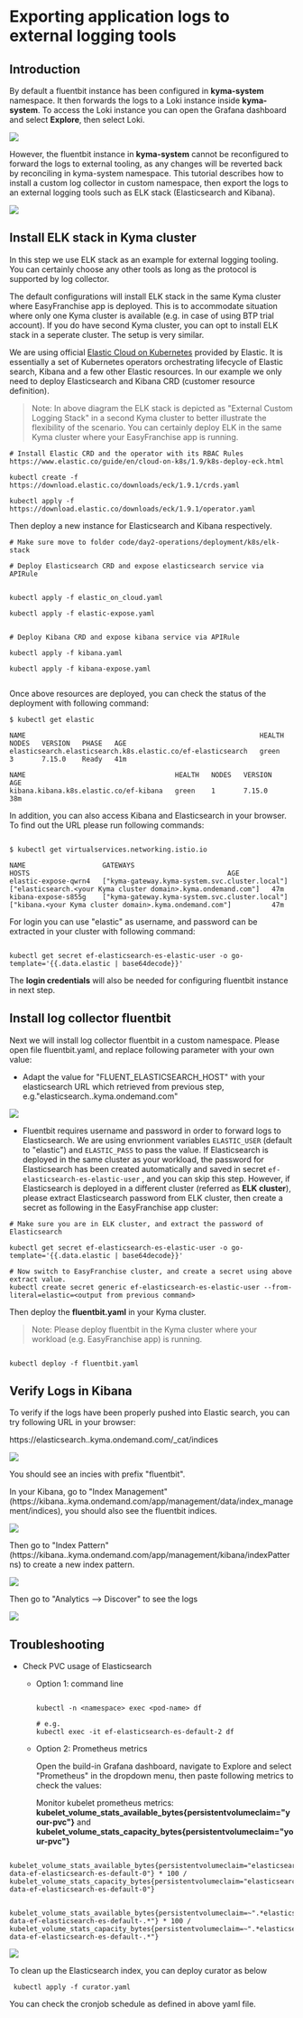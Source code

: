 # Exporting application logs to external logging tools

## Introduction
By default a fluentbit instance has been configured in **kyma-system** namespace.  It then forwards the logs to a Loki instance inside **kyma-system**. To access the Loki instance you can open the Grafana dashboard and select **Explore**, then select Loki. 

      
![](images/fluentbit_loki.png)


However, the fluentbit instance in **kyma-system** cannot be reconfigured to forward the logs to external tooling, as any changes will be reverted back by reconciling in kyma-system namespace.  This tutorial describes how to install a custom log collector in custom namespace, then export the logs to an external logging tools such as ELK stack (Elasticsearch and Kibana).


![](images/custom_fluentbit.png)

## Install ELK stack in Kyma cluster

In this step we use ELK stack as an example for external logging tooling.   You can certainly choose any other tools as long as the protocol is supported by log collector. 

The default configurations will install ELK stack in the same Kyma cluster where EasyFranchise app is deployed. This is to accommodate situation where only one Kyma cluster is available (e.g. in case of using BTP trial account).  If you do have second Kyma cluster, you can opt to install ELK stack in a seperate cluster. The setup is very similar.

We are using official [Elastic Cloud on Kubernetes](https://www.elastic.co/guide/en/cloud-on-k8s/current/index.html) provided by Elastic.  It is essentially a set of Kubernetes operators orchestrating lifecycle of Elastic search, Kibana and a few other Elastic resources.  In our example we only need to deploy Elasticsearch and Kibana CRD (customer resource definition).

> Note: In above diagram the ELK stack is depicted as "External Custom Logging Stack" in a second Kyma cluster to better illustrate the flexibility of the scenario. You can certainly deploy ELK in the same Kyma cluster where your EasyFranchise app is running.

```shell
# Install Elastic CRD and the operator with its RBAC Rules  https://www.elastic.co/guide/en/cloud-on-k8s/1.9/k8s-deploy-eck.html

kubectl create -f https://download.elastic.co/downloads/eck/1.9.1/crds.yaml

kubectl apply -f https://download.elastic.co/downloads/eck/1.9.1/operator.yaml

```

Then deploy a new instance for Elasticsearch and Kibana respectively. 


```shell
# Make sure move to folder code/day2-operations/deployment/k8s/elk-stack

# Deploy Elasticsearch CRD and expose elasticsearch service via APIRule


kubectl apply -f elastic_on_cloud.yaml

kubectl apply -f elastic-expose.yaml


# Deploy Kibana CRD and expose kibana service via APIRule

kubectl apply -f kibana.yaml

kubectl apply -f kibana-expose.yaml


```

Once above resources are deployed, you can check the status of the deployment with following command:

```shell
$ kubectl get elastic

NAME                                                          HEALTH   NODES   VERSION   PHASE   AGE
elasticsearch.elasticsearch.k8s.elastic.co/ef-elasticsearch   green    3       7.15.0    Ready   41m

NAME                                     HEALTH   NODES   VERSION   AGE
kibana.kibana.k8s.elastic.co/ef-kibana   green    1       7.15.0    38m

```

In addition, you can also access Kibana and Elasticsearch in your browser. To find out the URL please run following commands:

```shell

$ kubectl get virtualservices.networking.istio.io

NAME                   GATEWAYS                                         HOSTS                                                 AGE
elastic-expose-qwrn4   ["kyma-gateway.kyma-system.svc.cluster.local"]   ["elasticsearch.<your Kyma cluster domain>.kyma.ondemand.com"]   47m
kibana-expose-s855g    ["kyma-gateway.kyma-system.svc.cluster.local"]   ["kibana.<your Kyma cluster domain>.kyma.ondemand.com"]          47m

```

For login you can use  "elastic" as username, and password can be extracted in your cluster with following command:

```shell

kubectl get secret ef-elasticsearch-es-elastic-user -o go-template='{{.data.elastic | base64decode}}'

```

The **login credentials**  will also be needed for configuring fluentbit instance in next step.

## Install log collector fluentbit

Next we will install log collector fluentbit in a custom namespace.  Please open file fluentbit.yaml, and replace following parameter with your own value:

- Adapt the value for "FLUENT_ELASTICSEARCH_HOST" with your elasticsearch URL which retrieved from previous step, e.g."elasticsearch.<your Kyma cluster domain>.kyma.ondemand.com"

![](images/fluent_elasticsearch_host.png)

- Fluentbit requires username and password in order to forward logs to Elasticsearch.  We are using envrionment variables `ELASTIC_USER` (default to "elastic") and `ELASTIC_PASS` to pass the value.  If Elasticsearch is deployed in the same cluster as your workload, the password for Elasticsearch has been created automatically and saved in secret `ef-elasticsearch-es-elastic-user` , and you can skip this step.  However, if Elasticsearch is deployed in a different cluster (referred as **ELK cluster**), please extract Elasticsearch password from ELK cluster, then create a secret as following in the EasyFranchise app cluster:

```shell
# Make sure you are in ELK cluster, and extract the password of Elasticsearch

kubectl get secret ef-elasticsearch-es-elastic-user -o go-template='{{.data.elastic | base64decode}}'

# Now switch to EasyFranchise cluster, and create a secret using above extract value.
kubectl create secret generic ef-elasticsearch-es-elastic-user --from-literal=elastic=<output from previous command>

```

Then deploy the **fluentbit.yaml** in your Kyma cluster. 

> Note: Please deploy fluentbit in the Kyma cluster where your workload (e.g. EasyFranchise app) is running.

```shell

kubectl deploy -f fluentbit.yaml

```

## Verify Logs in Kibana

To verify if the logs have been properly pushed into Elastic search, you can try following URL in your browser:

https://elasticsearch.<your Kyma cluster>.kyma.ondemand.com/_cat/indices

![](images/elasticsearch_indices.png)

You should see an incies with prefix "fluentbit". 


In your Kibana, go to "Index Management" (https://kibana.<your Kyma cluster>.kyma.ondemand.com/app/management/data/index_management/indices), you should also see the fluentbit indices.

![](images/elasticsearch_indices2.png)

Then go to "Index Pattern" (https://kibana.<your Kyma cluster>.kyma.ondemand.com/app/management/kibana/indexPatterns) to create a new index pattern.

![](images/index_pattern.png)

Then go to "Analytics --> Discover" to see the logs

![](images/discover_logs.png)


## Troubleshooting

- Check PVC usage of Elasticsearch

  * Option 1: command line

    ```shell

    kubectl -n <namespace> exec <pod-name> df

    # e.g.
    kubectl exec -it ef-elasticsearch-es-default-2 df

    ```
  
  * Option 2: Prometheus metrics
    
    Open the build-in Grafana dashboard, navigate to Explore and select "Prometheus" in the dropdown menu, then paste following metrics to check the values:


    Monitor kubelet prometheus metrics: **kubelet_volume_stats_available_bytes{persistentvolumeclaim="your-pvc"}** and **kubelet_volume_stats_capacity_bytes{persistentvolumeclaim="your-pvc"}**

```shell
    kubelet_volume_stats_available_bytes{persistentvolumeclaim="elasticsearch-data-ef-elasticsearch-es-default-0"} * 100 / kubelet_volume_stats_capacity_bytes{persistentvolumeclaim="elasticsearch-data-ef-elasticsearch-es-default-0"}

    kubelet_volume_stats_available_bytes{persistentvolumeclaim=~".*elasticsearch-data-ef-elasticsearch-es-default-.*"} * 100 / kubelet_volume_stats_capacity_bytes{persistentvolumeclaim=~".*elasticsearch-data-ef-elasticsearch-es-default-.*"}
````

![](images/troubleshooting_kubelet_pvc_metrics.png)

   To clean up the Elasticsearch index, you can deploy curator as below

   ```shell
    kubectl apply -f curator.yaml
   ```

   You can check the cronjob schedule as defined in above yaml file. 